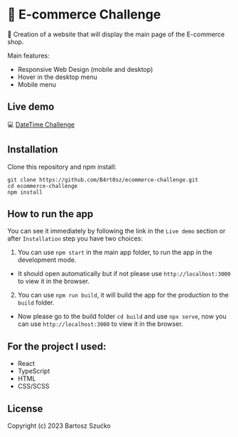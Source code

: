 # :convenience_store: E-commerce Challenge

:scroll: Creation of a website that will display the main page of the E-commerce shop.

Main features:

- Responsive Web Design (mobile and desktop)
- Hover in the desktop menu
- Mobile menu

## Live demo

:computer: [DateTime Challenge](https://e-commerce-challenge.netlify.app/)

## Installation

Clone this repository and npm install:

```
git clone https://github.com/B4rt0sz/ecommerce-challenge.git
cd ecommerce-challenge
npm install
```

## How to run the app

You can see it immediately by following the link in the `Live demo` section or after `Installation` step you have two choices:

1. You can use `npm start` in the main app folder, to run the app in the development mode.

- It should open automatically but if not please use `http://localhost:3000` to view it in the browser.

2. You can use `npm run build`, it will build the app for the production to the `build` folder.

- Now please go to the build folder `cd build` and use `npx serve`, now you can use `http://localhost:3000` to view it in the browser.

## For the project I used:

- React
- TypeScript
- HTML
- CSS/SCSS

## License

Copyright (c) 2023 Bartosz Szućko
